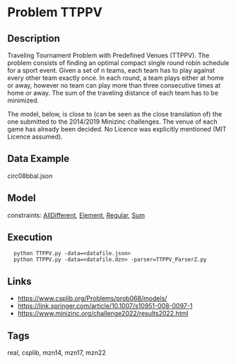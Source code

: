 # Problem TTPPV
## Description
Traveling Tournament Problem with Predefined Venues (TTPPV).
The problem consists of finding an optimal compact single round robin schedule for a sport event.
Given a set of n teams, each team has to play against every other team exactly once.
In each round, a team plays either at home or away, however no team can play more than three consecutive times at home or away.
The sum of the traveling distance of each team has to be minimized.

The model, below, is close to (can be seen as the close translation of) the one submitted to the 2014/2019 Minizinc challenges.
The venue of each game has already been decided.
No Licence was explicitly mentioned (MIT Licence assumed).

## Data Example
  circ08bbal.json

## Model
  constraints: [AllDifferent](http://pycsp.org/documentation/constraints/AllDifferent), [Element](http://pycsp.org/documentation/constraints/Element), [Regular](http://pycsp.org/documentation/constraints/Regular), [Sum](http://pycsp.org/documentation/constraints/Sum)

## Execution
```
  python TTPPV.py -data=<datafile.json>
  python TTPPV.py -data=<datafile.dzn> -parser=TTPPV_ParserZ.py
```

## Links
  - https://www.csplib.org/Problems/prob068/models/
  - https://link.springer.com/article/10.1007/s10951-008-0097-1
  - https://www.minizinc.org/challenge2022/results2022.html

## Tags
  real, csplib, mzn14, mzn17, mzn22
